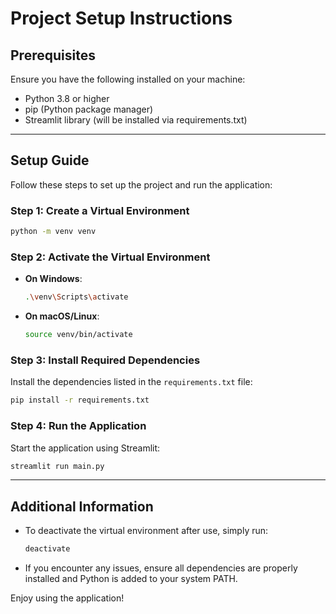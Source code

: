 # Project Setup Instructions

## Prerequisites

Ensure you have the following installed on your machine:

- Python 3.8 or higher
- pip (Python package manager)
- Streamlit library (will be installed via requirements.txt)

---

## Setup Guide

Follow these steps to set up the project and run the application:

### Step 1: Create a Virtual Environment

```bash
python -m venv venv
```

### Step 2: Activate the Virtual Environment

- **On Windows**:
  ```bash
  .\venv\Scripts\activate
  ```
- **On macOS/Linux**:
  ```bash
  source venv/bin/activate
  ```

### Step 3: Install Required Dependencies

Install the dependencies listed in the `requirements.txt` file:

```bash
pip install -r requirements.txt
```

### Step 4: Run the Application

Start the application using Streamlit:

```bash
streamlit run main.py
```

---

## Additional Information

- To deactivate the virtual environment after use, simply run:

  ```bash
  deactivate
  ```

- If you encounter any issues, ensure all dependencies are properly installed and Python is added to your system PATH.

Enjoy using the application!

